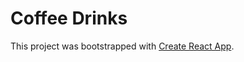 # Coffee Drinks

This project was bootstrapped with [Create React App](https://github.com/facebook/create-react-app).
